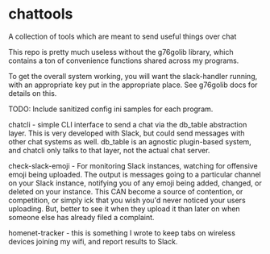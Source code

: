 # chattools
A collection of tools which are meant to send useful things over chat

This repo is pretty much useless without the g76golib library, which contains a ton of convenience functions shared across my programs.

To get the overall system working, you will want the slack-handler running, with an appropriate key put in the appropriate place. See g76golib docs for details on this.

TODO: Include sanitized config ini samples for each program.

chatcli - simple CLI interface to send a chat via the db_table abstraction layer. This is very developed with Slack, but could send messages with other chat systems as well. db_table is an agnostic plugin-based system, and chatcli only talks to that layer, not the actual chat server.

check-slack-emoji - For monitoring Slack instances, watching for offensive emoji being uploaded. The output is messages going to a particular channel on your Slack instance, notifying you of any emoji being added, changed, or deleted on your instance. This CAN become a source of contention, or competition, or simply ick that you wish you'd never noticed your users uploading. But, better to see it when they upload it than later on when someone else has already filed a complaint.

homenet-tracker - this is something I wrote to keep tabs on wireless devices joining my wifi, and report results to Slack.